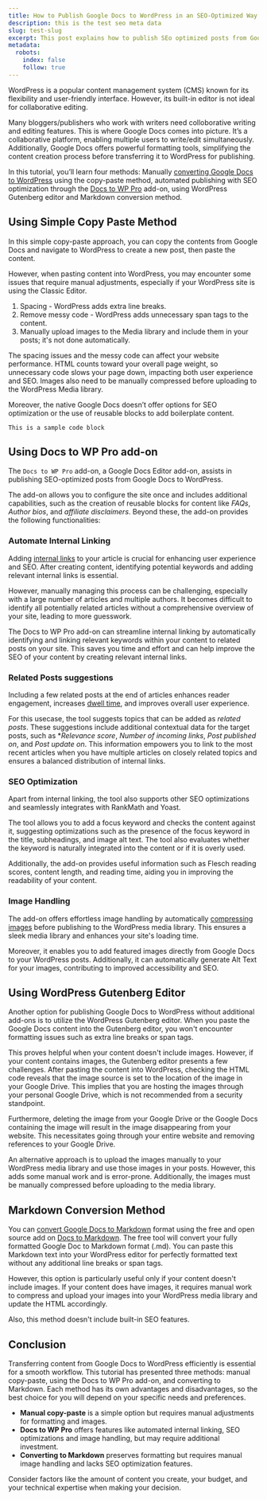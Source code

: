 ```yaml
---
title: How to Publish Google Docs to WordPress in an SEO-Optimized Way
description: this is the test seo meta data
slug: test-slug
excerpt: This post explains how to publish SEo optimized posts from Google Docs to WordPress
metadata:
  robots:
    index: false
    follow: true
---
```



WordPress is a popular content management system (CMS) known for its flexibility and user-friendly interface. However, its built-in editor is not ideal for collaborative editing. 

Many bloggers/publishers who work with writers need colloborative writing and editing features. 
This is where Google Docs comes into picture. It’s a collaborative platform, enabling multiple users to write/edit simultaneously. Additionally, Google Docs offers powerful formatting tools, simplifying the content creation process before transferring it to WordPress for publishing.

In this tutorial, you’ll learn four methods: Manually [converting Google Docs to WordPress](https://www.docstowp.pro) using the copy-paste method, automated publishing with SEO optimization through the [Docs to WP Pro](https://workspace.google.com/marketplace/app/docs_to_wp_pro/346830534164) add-on, using WordPress Gutenberg editor and Markdown conversion method. 

## Using Simple Copy Paste Method

In this simple copy-paste approach, you can copy the contents from Google Docs and navigate to WordPress to create a new post, then paste the content.

However, when pasting content into WordPress, you may encounter some issues that require manual adjustments, especially if your WordPress site is using the Classic Editor.

1. Spacing - WordPress adds extra line breaks.
2. Remove messy code - WordPress adds unnecessary span tags to the content.
3. Manually upload images to the Media library and include them in your posts; it's not done automatically.

The spacing issues and the messy code can affect your website performance. HTML counts toward your overall page weight, so unnecessary code slows your page down, impacting both user experience and SEO. Images also need to be manually compressed before uploading to the WordPress Media library.

Moreover, the native Google Docs doesn’t offer options for SEO optimization or the use of reusable blocks to add boilerplate content.

```
This is a sample code block
```
## Using Docs to WP Pro add-on

The `Docs to WP Pro` add-on, a Google Docs Editor add-on, assists in publishing SEO-optimized posts from Google Docs to WordPress.

The add-on allows you to configure the site once and includes additional capabilities, such as the creation of reusable blocks for content like *FAQs*, *Author bios*, and *affiliate disclaimers*. Beyond these, the add-on provides the following functionalities:

### Automate  Internal Linking

Adding [internal links](https://ahrefs.com/seo/glossary/internal-link) to your article is crucial for enhancing user experience and SEO. After creating content, identifying potential keywords and adding relevant internal links is essential. 

However, manually managing this process can be challenging, especially with a large number of articles and multiple authors. It becomes difficult to identify all potentially related articles without a comprehensive overview of your site, leading to more guesswork.

The Docs to WP Pro add-on can streamline internal linking by automatically identifying and linking relevant keywords within your content to related posts on your site. This saves you time and effort and can help improve the SEO of your content by creating relevant internal links.

### Related Posts suggestions

Including a few related posts at the end of articles enhances reader engagement, increases [dwell time](https://www.semrush.com/blog/dwell-time/), and improves overall user experience.

For this usecase, the tool suggests topics that can be added as *related posts*. These suggestions include additional contextual data for the target posts, such as **Relevance score*, *Number of incoming links*, *Post published on*, and *Post update on*. This information empowers you to link to the most recent articles when you have multiple articles on closely related topics and ensures a balanced distribution of internal links.

### SEO Optimization

Apart from internal linking, the tool also supports other SEO optimizations and seamlessly integrates with RankMath and Yoast.

The tool allows you to add a focus keyword and checks the content against it, suggesting optimizations such as the presence of the focus keyword in the title, subheadings, and image alt text. 
The tool also evaluates whether the keyword is naturally integrated into the content or if it is overly used.

Additionally, the add-on provides useful information such as Flesch reading scores, content length, and reading time, aiding you in improving the readability of your content.

### Image Handling

The add-on offers effortless image handling by automatically [compressing images](https://www.freecodecamp.org/news/image-optimization-558d9f449e3/) before publishing to the WordPress media library. This ensures a sleek media library and enhances your site's loading time.

Moreover, it enables you to add featured images directly from Google Docs to your WordPress posts. Additionally, it can automatically generate Alt Text for your images, contributing to improved accessibility and SEO.

## Using WordPress Gutenberg Editor

Another option for publishing Google Docs to WordPress without additional add-ons is to utilize the WordPress Gutenberg editor. When you paste the Google Docs content into the Gutenberg editor, you won't encounter formatting issues such as extra line breaks or span tags.

This proves helpful when your content doesn't include images. However, if your content contains images, the Gutenberg editor presents a few challenges. After pasting the content into WordPress, checking the HTML code reveals that the image source is set to the location of the image in your Google Drive. This implies that you are hosting the images through your personal Google Drive, which is not recommended from a security standpoint.

Furthermore, deleting the image from your Google Drive or the Google Docs containing the image will result in the image disappearing from your website. This necessitates going through your entire website and removing references to your Google Drive.

An alternative approach is to upload the images manually to your WordPress media library and use those images in your posts. However, this adds some manual work and is error-prone. Additionally, the images must be manually compressed before uploading to the media library.

## Markdown Conversion Method

You can [convert Google Docs to Markdown](https://www.docstomarkdown.pro/) format using the free and open source add on [Docs to Markdown](https://workspace.google.com/marketplace/app/docs_to_markdown/700168918607). The free tool will convert your fully formatted Google Doc to Markdown format (.md). You can paste this Markdown text into your WordPress editor for perfectly formatted text without any additional line breaks or span tags.

However, this option is particularly useful only if your content doesn't include images. If your content does have images, it requires manual work to compress and upload your images into your WordPress media library and update the HTML accordingly.

Also, this method doesn't include built-in SEO features.

## Conclusion

Transferring content from Google Docs to WordPress efficiently is essential for a smooth workflow. This tutorial has presented three methods: manual copy-paste, using the Docs to WP Pro add-on, and converting to Markdown. Each method has its own advantages and disadvantages, so the best choice for you will depend on your specific needs and preferences.

- **Manual copy-paste** is a simple option but requires manual adjustments for formatting and images.
- **Docs to WP Pro** offers features like automated internal linking, SEO optimizations and image handling, but may require additional investment.
- **Converting to Markdown** preserves formatting but requires manual image handling and lacks SEO optimization features.

Consider factors like the amount of content you create, your budget, and your technical expertise when making your decision.